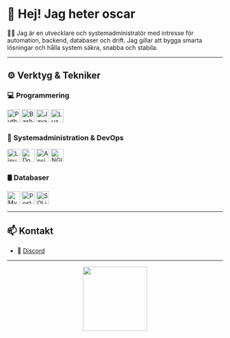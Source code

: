 # 👋 Hej! Jag heter **oscar**

🧑‍💻 Jag är en utvecklare och systemadministratör med intresse för automation, backend, databaser och drift. Jag gillar att bygga smarta lösningar och hålla system säkra, snabba och stabila.

---

## ⚙️ Verktyg & Tekniker

### 💻 Programmering
<p>
  <img src="https://cdn.jsdelivr.net/gh/devicons/devicon/icons/python/python-original.svg" alt="Python" width="30" height="30"/>
  <img src="https://cdn.jsdelivr.net/gh/devicons/devicon/icons/bash/bash-original.svg" alt="Bash" width="30" height="30"/>
  <img src="https://cdn.jsdelivr.net/gh/devicons/devicon/icons/javascript/javascript-original.svg" alt="JavaScript" width="30" height="30"/>
  <img src="https://cdn.jsdelivr.net/gh/devicons/devicon/icons/lua/lua-original.svg" alt="Lua" width="30" height="30"/>
</p>

### 🧵 Systemadministration & DevOps
<p>
  <img src="https://cdn.jsdelivr.net/gh/devicons/devicon/icons/linux/linux-original.svg" alt="Linux" width="30" height="30"/>
  <img src="https://cdn.jsdelivr.net/gh/devicons/devicon/icons/docker/docker-original.svg" alt="Docker" width="30" height="30"/>
  <img src="https://cdn.jsdelivr.net/gh/devicons/devicon/icons/ansible/ansible-original.svg" alt="Ansible" width="30" height="30"/>
  <img src="https://cdn.jsdelivr.net/gh/devicons/devicon/icons/nginx/nginx-original.svg" alt="NGINX" width="30" height="30"/>
</p>

### 🛢️ Databaser
<p>
  <img src="https://cdn.jsdelivr.net/gh/devicons/devicon/icons/mysql/mysql-original.svg" alt="MySQL" width="30" height="30"/>
  <img src="https://cdn.jsdelivr.net/gh/devicons/devicon/icons/postgresql/postgresql-original.svg" alt="PostgreSQL" width="30" height="30"/>
  <img src="https://cdn.jsdelivr.net/gh/devicons/devicon/icons/sqlite/sqlite-original.svg" alt="SQLite" width="30" height="30"/>
</p>

---

## 📫 Kontakt

- 💼 [Discord](https://discord.com/users/1001504815437852733)

---

<p align="center">
  <img src="https://github-readme-stats.vercel.app/api?username=statsministern&show_icons=true&theme=default" height="150"/>
</p>
